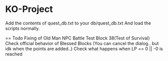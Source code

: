 KO-Project
==========

Add the contents of quest_db.txt to your db/quest_db.txt
And load the scripts normally.

== Todo
Fixing of Old Man NPC
Battle Test
Block 38(Test of Survival)
Check official behavior of Blessed Blocks (You can cancel the dialog.. but idk when the points are added..)
Check what happens when LP == 0 || -0 is reached